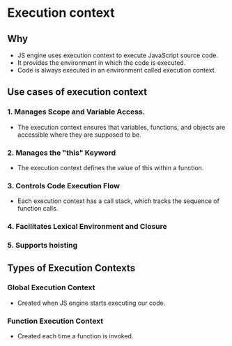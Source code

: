 # Execution context

## Why 

- JS engine uses execution context to execute JavaScript source code.
- It provides the environment in which the code is executed.
- Code is always executed in an environment called execution context.

## Use cases of execution context

###  1. Manages Scope and Variable Access.

- The execution context ensures that variables, functions, and objects are accessible where they are supposed to be.

### 2. Manages the "this" Keyword

- The execution context defines the value of this within a function.

### 3. Controls Code Execution Flow

- Each execution context has a call stack, which tracks the sequence of function calls.

### 4. Facilitates Lexical Environment and Closure

### 5. Supports hoisting


## Types of Execution Contexts

### Global Execution Context

- Created when JS engine starts executing our code.

### Function Execution Context

- Created each time a function is invoked.

